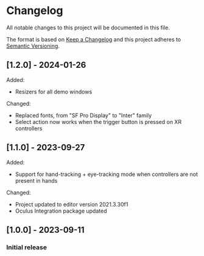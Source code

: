 # Changelog
All notable changes to this project will be documented in this file.

The format is based on [Keep a Changelog](http://keepachangelog.com/en/1.0.0/)
and this project adheres to [Semantic Versioning](http://semver.org/spec/v2.0.0.html).

<!-- Headers should be listed in this order: Added, Changed, Deprecated, Removed, Fixed, Security -->

## [1.2.0] - 2024-01-26
Added:
- Resizers for all demo windows

Changed:
- Replaced fonts, from "SF Pro Display" to "Inter" family
- Select action now works when the trigger button is pressed on XR controllers

## [1.1.0] - 2023-09-27
Added:
- Support for hand-tracking + eye-tracking mode when controllers are not present in hands

Changed:
- Project updated to editor version 2021.3.30f1
- Oculus Integration package updated

## [1.0.0] - 2023-09-11
### Initial release